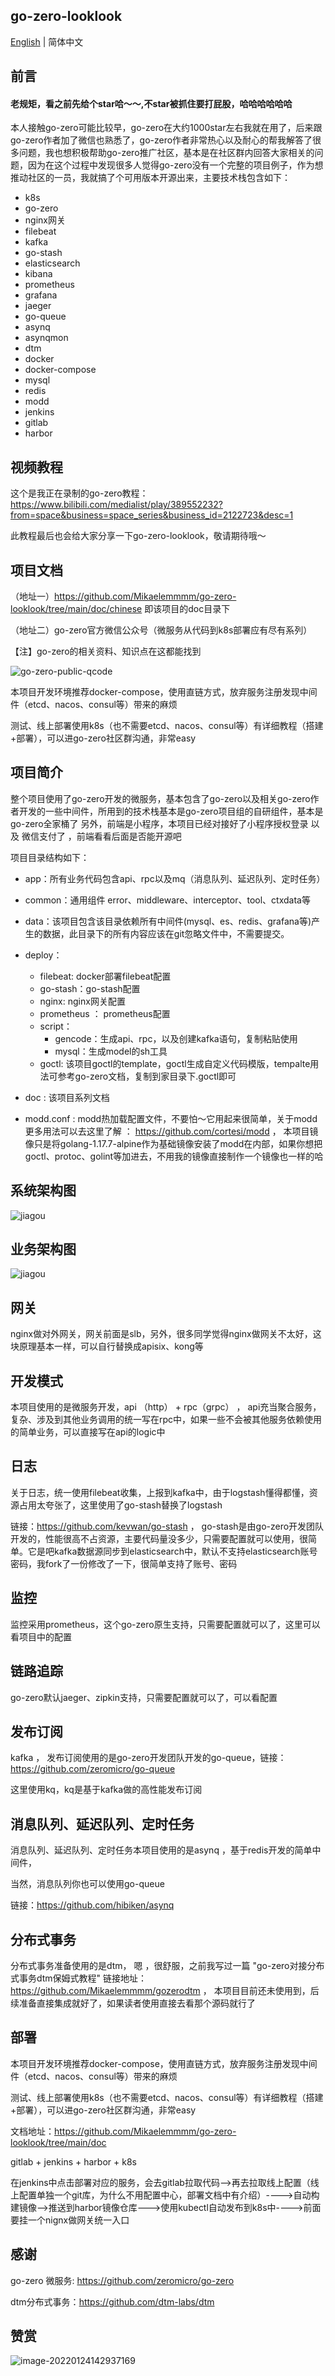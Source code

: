 

## go-zero-looklook

[English](https://github.com/Mikaelemmmm/go-zero-looklook/blob/main/README.md) | 简体中文



## 前言



#### 老规矩，看之前先给个star哈～～,不star被抓住要打屁股，哈哈哈哈哈哈


本人接触go-zero可能比较早，go-zero在大约1000star左右我就在用了，后来跟go-zero作者加了微信也熟悉了，go-zero作者非常热心以及耐心的帮我解答了很多问题，我也想积极帮助go-zero推广社区，基本是在社区群内回答大家相关的问题，因为在这个过程中发现很多人觉得go-zero没有一个完整的项目例子，作为想推动社区的一员，我就搞了个可用版本开源出来，主要技术栈包含如下：


- k8s
- go-zero
- nginx网关
- filebeat
- kafka
- go-stash
- elasticsearch
- kibana
- prometheus
- grafana
- jaeger
- go-queue
- asynq
- asynqmon
- dtm
- docker
- docker-compose
- mysql
- redis
- modd
- jenkins
- gitlab
- harbor



## 视频教程

这个是我正在录制的go-zero教程：https://www.bilibili.com/medialist/play/389552232?from=space&business=space_series&business_id=2122723&desc=1

此教程最后也会给大家分享一下go-zero-looklook，敬请期待哦～



## 项目文档

（地址一）https://github.com/Mikaelemmmm/go-zero-looklook/tree/main/doc/chinese 即该项目的doc目录下

（地址二）go-zero官方微信公众号（微服务从代码到k8s部署应有尽有系列）

【注】go-zero的相关资料、知识点在这都能找到

![go-zero-public-qcode](./doc/chinese/images/1/go-zero-public-qcode.jpeg)



本项目开发环境推荐docker-compose，使用直链方式，放弃服务注册发现中间件（etcd、nacos、consul等）带来的麻烦

测试、线上部署使用k8s（也不需要etcd、nacos、consul等）有详细教程（搭建+部署），可以进go-zero社区群沟通，非常easy



## 项目简介

整个项目使用了go-zero开发的微服务，基本包含了go-zero以及相关go-zero作者开发的一些中间件，所用到的技术栈基本是go-zero项目组的自研组件，基本是go-zero全家桶了
另外，前端是小程序，本项目已经对接好了小程序授权登录 以及 微信支付了 ，前端看看后面是否能开源吧



项目目录结构如下：


- app：所有业务代码包含api、rpc以及mq（消息队列、延迟队列、定时任务）
- common：通用组件 error、middleware、interceptor、tool、ctxdata等
- data：该项目包含该目录依赖所有中间件(mysql、es、redis、grafana等)产生的数据，此目录下的所有内容应该在git忽略文件中，不需要提交。
- deploy：

    - filebeat: docker部署filebeat配置
    - go-stash：go-stash配置
    - nginx: nginx网关配置
    - prometheus ： prometheus配置
    - script：
        - gencode：生成api、rpc，以及创建kafka语句，复制粘贴使用
        - mysql：生成model的sh工具
    - goctl: 该项目goctl的template，goctl生成自定义代码模版，tempalte用法可参考go-zero文档，复制到家目录下.goctl即可
- doc : 该项目系列文档
- modd.conf :  modd热加载配置文件，不要怕～它用起来很简单，关于modd更多用法可以去这里了解 ： https://github.com/cortesi/modd ， 本项目镜像只是将golang-1.17.7-alpine作为基础镜像安装了modd在内部，如果你想把goctl、protoc、golint等加进去，不用我的镜像直接制作一个镜像也一样的哈





## 系统架构图

![jiagou](./doc/chinese/images/1/gozerolooklook.png)

## 业务架构图

![jiagou](./doc/chinese/images/1/go-zero-looklook-service.png)


## 网关

nginx做对外网关，网关前面是slb，另外，很多同学觉得nginx做网关不太好，这块原理基本一样，可以自行替换成apisix、kong等



## 开发模式

本项目使用的是微服务开发，api （http） + rpc（grpc） ， api充当聚合服务，复杂、涉及到其他业务调用的统一写在rpc中，如果一些不会被其他服务依赖使用的简单业务，可以直接写在api的logic中



## 日志

关于日志，统一使用filebeat收集，上报到kafka中，由于logstash懂得都懂，资源占用太夸张了，这里使用了go-stash替换了logstash

链接：https://github.com/kevwan/go-stash  ， go-stash是由go-zero开发团队开发的，性能很高不占资源，主要代码量没多少，只需要配置就可以使用，很简单。它是吧kafka数据源同步到elasticsearch中，默认不支持elasticsearch账号密码，我fork了一份修改了一下，很简单支持了账号、密码



## 监控

监控采用prometheus，这个go-zero原生支持，只需要配置就可以了，这里可以看项目中的配置



## 链路追踪

go-zero默认jaeger、zipkin支持，只需要配置就可以了，可以看配置



## 发布订阅

kafka ， 发布订阅使用的是go-zero开发团队开发的go-queue，链接：https://github.com/zeromicro/go-queue

这里使用kq，kq是基于kafka做的高性能发布订阅



## 消息队列、延迟队列、定时任务

消息队列、延迟队列、定时任务本项目使用的是asynq ，基于redis开发的简单中间件，

当然，消息队列你也可以使用go-queue

链接：https://github.com/hibiken/asynq



## 分布式事务

分布式事务准备使用的是dtm， 嗯 ，很舒服，之前我写过一篇 "go-zero对接分布式事务dtm保姆式教程" 链接地址：https://github.com/Mikaelemmmm/gozerodtm ， 本项目目前还未使用到，后续准备直接集成就好了，如果读者使用直接去看那个源码就行了



## 部署

本项目开发环境推荐docker-compose，使用直链方式，放弃服务注册发现中间件（etcd、nacos、consul等）带来的麻烦

测试、线上部署使用k8s（也不需要etcd、nacos、consul等）有详细教程（搭建+部署），可以进go-zero社区群沟通，非常easy

文档地址：https://github.com/Mikaelemmmm/go-zero-looklook/tree/main/doc

gitlab + jenkins + harbor + k8s

在jenkins中点击部署对应的服务，会去gitlab拉取代码-->再去拉取线上配置（线上配置单独一个git库，为什么不用配置中心，部署文档中有介绍）---->自动构建镜像-->推送到harbor镜像仓库--->使用kubectl自动发布到k8s中---->前面要挂一个nignx做网关统一入口



## 感谢

go-zero 微服务: https://github.com/zeromicro/go-zero

dtm分布式事务：https://github.com/dtm-labs/dtm





## 赞赏

![image-20220124142937169](./doc/chinese/images/1/info.jpg)

